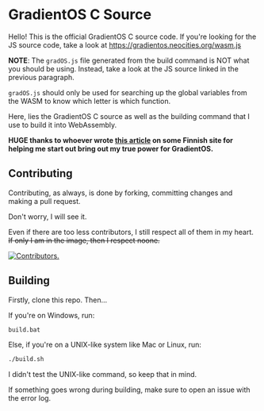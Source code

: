 # GradientOS C Source
Hello! This is the official GradientOS C source code. If you're looking for the JS source code, take a look at https://gradientos.neocities.org/wasm.js

**NOTE**: The `gradOS.js` file generated from the build command is NOT what you should be using. Instead, take a look at the JS source linked in the previous paragraph.

`gradOS.js` should only be used for searching up the global variables from the WASM to know which letter is which function.

Here, lies the GradientOS C source as well as the building command that I use to build it into WebAssembly.

**HUGE thanks to whoever wrote [this article](https://compile.fi/canvas-filled-three-ways-js-webassembly-and-webgl/) on some Finnish site for helping me start out bring out my true power for GradientOS.**
## Contributing
Contributing, as always, is done by forking, committing changes and making a pull request.

Don't worry, I will see it.

Even if there are too less contributors, I still respect all of them in my heart. ~~If only I am in the image, then I respect noone.~~

[![Contributors.](https://contrib.rocks/image/?repo=RixInGithub/gradientos)](https://github.com/RixInGithub/gradientos/graphs/contributors/)
## Building
Firstly, clone this repo. Then...

If you're on Windows, run:
```bat
build.bat
```

Else, if you're on a UNIX-like system like Mac or Linux, run:
```sh
./build.sh
```
I didn't test the UNIX-like command, so keep that in mind.

If something goes wrong during building, make sure to open an issue with the error log.